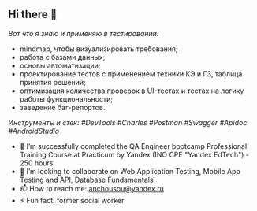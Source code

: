## Hi there 👋
_Вот что я знаю и применяю в тестировании:_
  - mindmap, чтобы визуализировать требования;  
  - работа с базами данных;
  - основы автоматизации;
  - проектирование тестов с применением техники КЭ и ГЗ, таблица принятия решений;
  - оптимизация количества проверок в UI-тестах и тестах на логику работы функциональности;
  - заведение баг-репортов.
    
_Инструменты и стек: #DevTools #Charles #Postman #Swagger #Apidoc #AndroidStudio_

- 🌱 I’m successfully completed the QA Engineer bootcamp Professional Training Course at Practicum by Yandex (INO CPE "Yandex EdTech") - 250 hours.
- 👯 I’m looking to collaborate on Web Application Testing, Mobile App Testing and API, Database Fundamentals
- 📫 How to reach me: anchousou@yandex.ru
- ⚡ Fun fact: former social worker
